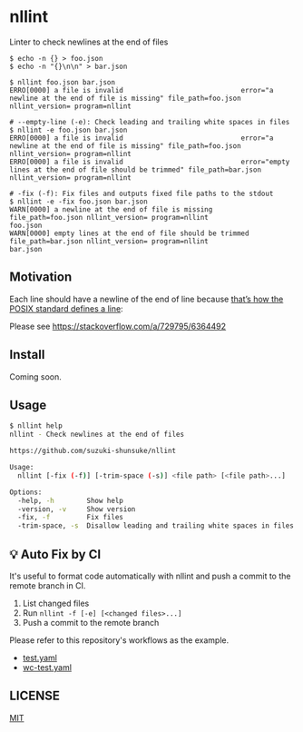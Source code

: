 # nllint

Linter to check newlines at the end of files

```console
$ echo -n {} > foo.json
$ echo -n "{}\n\n" > bar.json

$ nllint foo.json bar.json
ERRO[0000] a file is invalid                             error="a newline at the end of file is missing" file_path=foo.json nllint_version= program=nllint

# --empty-line (-e): Check leading and trailing white spaces in files
$ nllint -e foo.json bar.json
ERRO[0000] a file is invalid                             error="a newline at the end of file is missing" file_path=foo.json nllint_version= program=nllint
ERRO[0000] a file is invalid                             error="empty lines at the end of file should be trimmed" file_path=bar.json nllint_version= program=nllint

# -fix (-f): Fix files and outputs fixed file paths to the stdout
$ nllint -e -fix foo.json bar.json
WARN[0000] a newline at the end of file is missing       file_path=foo.json nllint_version= program=nllint
foo.json
WARN[0000] empty lines at the end of file should be trimmed  file_path=bar.json nllint_version= program=nllint
bar.json
```

## Motivation

Each line should have a newline of the end of line because [that’s how the POSIX standard defines a line](https://pubs.opengroup.org/onlinepubs/9699919799/basedefs/V1_chap03.html#tag_03_206):

Please see https://stackoverflow.com/a/729795/6364492

## Install

Coming soon.

## Usage

```sh
$ nllint help
nllint - Check newlines at the end of files

https://github.com/suzuki-shunsuke/nllint

Usage:
  nllint [-fix (-f)] [-trim-space (-s)] <file path> [<file path>...]

Options:
  -help, -h        Show help
  -version, -v     Show version
  -fix, -f         Fix files
  -trim-space, -s  Disallow leading and trailing white spaces in files
```

## :bulb: Auto Fix by CI

It's useful to format code automatically with nllint and push a commit to the remote branch in CI.

1. List changed files
1. Run `nllint -f [-e] [<changed files>...]`
1. Push a commit to the remote branch

Please refer to this repository's workflows as the example.

- [test.yaml](.github/workflows/test.yaml)
- [wc-test.yaml](.github/workflows/wc-test.yaml)

## LICENSE

[MIT](LICENSE)
